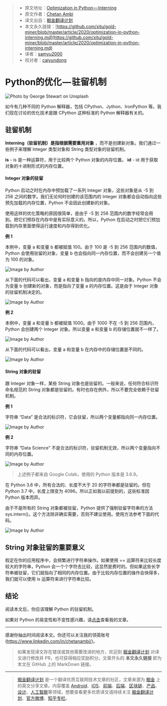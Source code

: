 > * 原文地址：[Optimization in Python — Interning](https://towardsdatascience.com/optimization-in-python-interning-805be5e9fd3e)
> * 原文作者：[Chetan Ambi](https://medium.com/@chetan.ambi)
> * 译文出自：[掘金翻译计划](https://github.com/xitu/gold-miner)
> * 本文永久链接：[https://github.com/xitu/gold-miner/blob/master/article/2020/optimization-in-python-interning.md](https://github.com/xitu/gold-miner/blob/master/article/2020/optimization-in-python-interning.md)
> * 译者：[samyu2000](https://github.com/samyu2000)
> * 校对者：[caiyundong](https://github.com/caiyundong)

# Python的优化 — 驻留机制

![Photo by [George Stewart](https://unsplash.com/@_stewart_) on [Unsplash](https://unsplash.com/photos/D8gtlT7j1v4)](https://cdn-images-1.medium.com/max/2000/0*TVH3cYeJ4s6F-4F3)

如今有几种不同的 Python 解释器，包括 CPython、Jython、IronPython 等。我们现在讨论的优化技术是跟 CPython 这种标准的 Python 解释器有关的。

## 驻留机制

**Interning（驻留机制）是指根据需要重用对象** ，而不是创建新对象。我们通过一些例子来理解 Integer 类型对象和 String 类型对象的驻留机制。

**is** - is 是一种运算符，用于比较两个 Python 对象的内存位置。
**id** - id 用于获取对象的十进制形式的内存位置。

#### Integer 对象的驻留

Python 启动之时在内存中预加载了一系列 Integer 对象，这些对象是从 -5 到 256 之间的数字。我们无论何时创建的该范围内的 Integer 对象都会自动指向这些预先加载的内存位置，Python 不会因此创建新的对象。

使用这样的优化策略的原因很简单，是由于 -5 到 256 范围内的数字经常会用到。把它们预存在内存中是有实际意义的。所以，Python 在启动之时把它们预加载到内存里面使得运行速度和内存得到优化。

**例 1**

本例中，变量 a 和变量 b 都被赋值 100。由于 100 是 -5 到 256 范围内的数值，Python 会使用驻留的对象，变量 b 也会指向同一内存位置，而不会创建另一个值为 100 的对象。

![Image by Author](https://cdn-images-1.medium.com/max/2000/1*2bCl5cSdmLdcdcu4SJ7yZA.png)

从下面的代码可以看出，变量 a 和变量 b 指向的是内存中同一对象。Python 不会为变量 b 创建新的对象，而是指向了变量 a 的内存位置。这是由于 Integer 对象的驻留机制决定的。

![Image by Author](https://cdn-images-1.medium.com/max/2000/1*KXOVe2gvDFXx-yEbYwWoiA.png)

**例 2**

本例中，变量 a 和变量 b 都被赋值 1000。由于 1000 不在 -5 到 256 范围内，Python 会创建两个 Integer 对象。所以变量 a 和变量 b 的存储位置就不一样了。

![Image by Author](https://cdn-images-1.medium.com/max/2000/1*1xhLqtk8pxzLbzJESmv9MQ.png)

从下面的代码可以看出，变量 a 和变量 b 在内存中的存储位置是不同的。

![Image by Author](https://cdn-images-1.medium.com/max/2000/1*qzdvHUE2Bl6sjegrGX_pJg.png)

#### String 对象的驻留

跟 Integer 对象一样，某些 String 对象也是驻留的。一般来说，任何符合标识符命名规范的 String 对象都是驻留的。有时也存在例外，所以不要完全依赖于驻留机制。

**例 1**

字符串 “Data” 是合法的标识符，它会驻留，所以两个变量都指向同一内存位置。

![Image by Author](https://cdn-images-1.medium.com/max/2000/1*TwabGuCDNvtJZF4Z--hxfQ.png)

**例 2**

字符串 “Data Science” 不是合法的标识符，驻留机制无效，所以两个变量指向不同的内存位置。

![Image by Author](https://cdn-images-1.medium.com/max/2000/1*75_mJbYlq-pIEpRtzyxVXQ.png)

> 上述例子都来自 Google Colab，使用的 Python 版本是 3.6.9。

在 Python 3.6 中，所有合法的、长度不大于 20 的字符串都是驻留的。但在 Python 3.7 中，长度上限变为 4096。所以正如我以前提到的，这些标准因 Python 版本而异。

由于不是所有的 String 对象都被驻留，Python 提供了强制驻留字符串的方法 sys.intern()。这个方法除非确实需要，否则不建议使用。使用方法参考下面的代码。

![Image by Author](https://cdn-images-1.medium.com/max/2000/1*XlY1DoTzGDFaLSdYa1MaIw.png)

## String 对象驻留的重要意义

假定在你的应用程序中，会频繁进行字符串操作。如果使用 == 运算符来比较长度较大的字符串，Python 会一个个字符去比较，这显然是费时的。但如果这些长字符串被驻留，它们就指向了相同的内存位置。由于比较内存位置的操作会快得多，我们就可以使用 is 运算符来进行字符串比较。

## 结论

阅读本文后，你应该理解 Python 的驻留机制。

如果对 Python 的易变性和不变性感兴趣，请[点击](https://towardsdatascience.com/mutability-immutability-in-python-b698bc592cbc)查看我的文章。

---

感谢你抽出时间阅读本文。你还可以关注我的领英账号(https://www.linkedin.com/in/chetanambi/)。

> 如果发现译文存在错误或其他需要改进的地方，欢迎到 [掘金翻译计划](https://github.com/xitu/gold-miner) 对译文进行修改并 PR，也可获得相应奖励积分。文章开头的 **本文永久链接** 即为本文在 GitHub 上的 MarkDown 链接。

---

> [掘金翻译计划](https://github.com/xitu/gold-miner) 是一个翻译优质互联网技术文章的社区，文章来源为 [掘金](https://juejin.im) 上的英文分享文章。内容覆盖 [Android](https://github.com/xitu/gold-miner#android)、[iOS](https://github.com/xitu/gold-miner#ios)、[前端](https://github.com/xitu/gold-miner#前端)、[后端](https://github.com/xitu/gold-miner#后端)、[区块链](https://github.com/xitu/gold-miner#区块链)、[产品](https://github.com/xitu/gold-miner#产品)、[设计](https://github.com/xitu/gold-miner#设计)、[人工智能](https://github.com/xitu/gold-miner#人工智能)等领域，想要查看更多优质译文请持续关注 [掘金翻译计划](https://github.com/xitu/gold-miner)、[官方微博](http://weibo.com/juejinfanyi)、[知乎专栏](https://zhuanlan.zhihu.com/juejinfanyi)。
